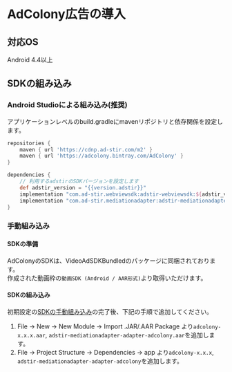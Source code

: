 # AdColony広告の導入

## 対応OS

Android 4.4以上

## SDKの組み込み

### Android Studioによる組み込み(推奨)
アプリケーションレベルのbuild.gradleにmavenリポジトリと依存関係を設定します。

```groovy hl_lines="6 11"
repositories {
    maven { url 'https://cdnp.ad-stir.com/m2' }
    maven { url 'https://adcolony.bintray.com/AdColony' }
}

dependencies {
    // 利用するadstirのSDKバージョンを設定します
    def adstir_version = "{{version.adstir}}"
    implementation "com.ad-stir.webviewsdk:adstir-webviewsdk:${adstir_version}"
    implementation "com.ad-stir.mediationadapter:adstir-mediationadapter-adcolony:${adstir_version}"
}
```

### 手動組み込み
#### SDKの準備
AdColonyのSDKは、VideoAdSDKBundledのパッケージに同梱されております。  
作成された動画枠の`動画SDK (Android / AAR形式)`より取得いただけます。

#### SDKの組み込み
初期設定の[SDKの手動組み込み](../init/manual_integration.md)の完了後、下記の手順で追加してください。

1. File -> New -> New Module -> Import .JAR/.AAR Package より`adcolony-x.x.x.aar`, `adstir-mediationadapter-adapter-adcolony.aar`を追加します。
2. File -> Project Structure -> Dependencies -> app より`adcolony-x.x.x`, `adstir-mediationadapter-adapter-adcolony`を追加します。
